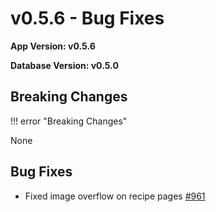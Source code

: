 # v0.5.6 - Bug Fixes

**App Version: v0.5.6**

**Database Version: v0.5.0**

## Breaking Changes

!!! error "Breaking Changes"

None

## Bug Fixes

- Fixed image overflow on recipe pages [#961](https://github.com/hay-kot/cena/issues/961)

